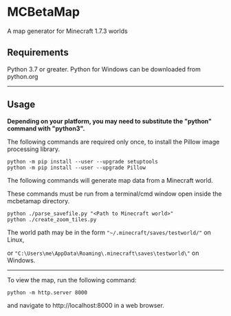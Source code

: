 # MCBetaMap
A map generator for Minecraft 1.7.3 worlds

## Requirements
Python 3.7 or greater. Python for Windows can be downloaded from python.org

---

## Usage
**Depending on your platform, you may need to substitute the "python" command with "python3".**

The following commands are required only once, to install the Pillow image processing library.
```
python -m pip install --user --upgrade setuptools
python -m pip install --user --upgrade Pillow
```

The following commands will generate map data from a Minecraft world.

These commands must be run from a terminal/cmd window open inside the mcbetamap directory.
```
python ./parse_savefile.py "<Path to Minecraft world>"
python ./create_zoom_tiles.py
```

The world path may be in the form `"~/.minecraft/saves/testworld/"` on Linux,

or `"C:\Users\me\AppData\Roaming\.minecraft\saves\testworld\"` on Windows.

---

To view the map, run the following command:
```
python -m http.server 8000
```
and navigate to http://localhost:8000 in a web browser.
